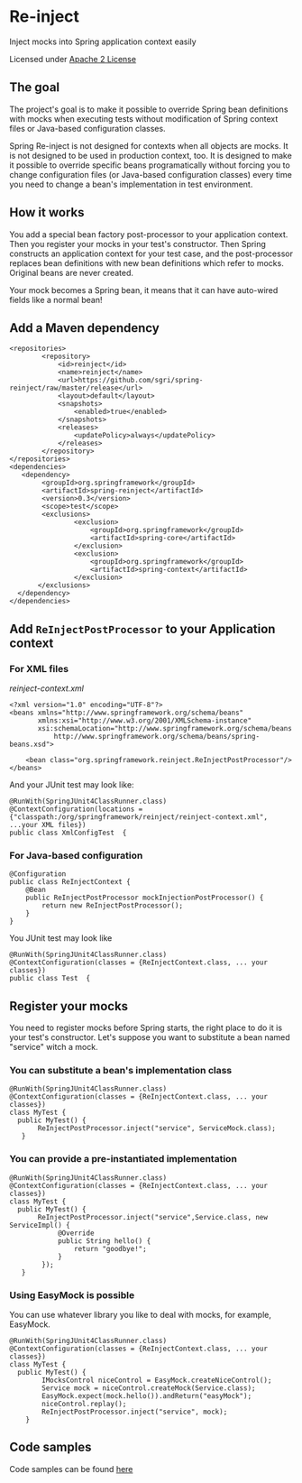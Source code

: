 Re-inject
========

Inject mocks into Spring application context easily

Licensed under [Apache 2 License](http://www.apache.org/licenses/LICENSE-2.0.html)

## The goal
The project's goal is to make it possible to override Spring bean definitions with mocks when executing tests without modification of Spring context files or Java-based configuration classes.

Spring Re-inject is not designed for contexts when all  objects are mocks. It is not designed to be used in production context, too. It is designed to make it possible to override specific beans programatically without forcing you to change configuration files (or Java-based configuration classes) every time you need to change a  bean's implementation in test environment. 
 
## How it works
You add a special bean factory post-processor to your application context. Then you register your mocks in your test's constructor. Then Spring constructs an application context for your test case, and the post-processor replaces bean definitions with new bean definitions which refer to mocks. Original beans are never created. 

Your mock becomes a Spring bean, it means that it can have auto-wired fields like a normal bean!


## Add a Maven dependency
```
<repositories>
        <repository>
            <id>reinject</id>
            <name>reinject</name>
            <url>https://github.com/sgri/spring-reinject/raw/master/release</url>
            <layout>default</layout>
            <snapshots>
                <enabled>true</enabled>
            </snapshots>
            <releases>
                <updatePolicy>always</updatePolicy>
            </releases>
        </repository>
</repositories>
<dependencies>
   <dependency>
        <groupId>org.springframework</groupId>
        <artifactId>spring-reinject</artifactId>
        <version>0.3</version>
        <scope>test</scope>
        <exclusions>
                <exclusion>
                    <groupId>org.springframework</groupId>
                    <artifactId>spring-core</artifactId>
                </exclusion>
                <exclusion>
                    <groupId>org.springframework</groupId>
                    <artifactId>spring-context</artifactId>
                </exclusion>
       </exclusions>
  </dependency>
</dependencies>
```
## Add `ReInjectPostProcessor` to your Application context
### For XML files
_reinject-context.xml_
```
<?xml version="1.0" encoding="UTF-8"?>
<beans xmlns="http://www.springframework.org/schema/beans"
       xmlns:xsi="http://www.w3.org/2001/XMLSchema-instance"
       xsi:schemaLocation="http://www.springframework.org/schema/beans
           http://www.springframework.org/schema/beans/spring-beans.xsd">

    <bean class="org.springframework.reinject.ReInjectPostProcessor"/>
</beans>
```

And your JUnit test may look like:
```
@RunWith(SpringJUnit4ClassRunner.class)
@ContextConfiguration(locations = {"classpath:/org/springframework/reinject/reinject-context.xml", ...your XML files})
public class XmlConfigTest  {

```

### For Java-based configuration
```
@Configuration
public class ReInjectContext {
    @Bean
    public ReInjectPostProcessor mockInjectionPostProcessor() {
        return new ReInjectPostProcessor();
    }
}
```

You JUnit test may look like
```
@RunWith(SpringJUnit4ClassRunner.class)
@ContextConfiguration(classes = {ReInjectContext.class, ... your classes})
public class Test  {
```
## Register your mocks

You need to register mocks before Spring starts, the right place to do it is  your test's constructor.
Let's suppose you want to substitute a bean named "service" witch a mock.

### You can substitute a bean's implementation class
```
@RunWith(SpringJUnit4ClassRunner.class)
@ContextConfiguration(classes = {ReInjectContext.class, ... your classes})
class MyTest {
  public MyTest() {
       ReInjectPostProcessor.inject("service", ServiceMock.class);
   }
```
### You can provide a pre-instantiated implementation
```
@RunWith(SpringJUnit4ClassRunner.class)
@ContextConfiguration(classes = {ReInjectContext.class, ... your classes})
class MyTest {
  public MyTest() {
       ReInjectPostProcessor.inject("service",Service.class, new ServiceImpl() {
            @Override
            public String hello() {
                return "goodbye!";
            }
        });
   }
```

### Using EasyMock is possible
You can use  whatever library you like to deal with mocks, for example, EasyMock.
```
@RunWith(SpringJUnit4ClassRunner.class)
@ContextConfiguration(classes = {ReInjectContext.class, ... your classes})
class MyTest {
  public MyTest() {
        IMocksControl niceControl = EasyMock.createNiceControl();
        Service mock = niceControl.createMock(Service.class);
        EasyMock.expect(mock.hello()).andReturn("easyMock");
        niceControl.replay();
        ReInjectPostProcessor.inject("service", mock);
    }
```
## Code samples
Code samples can be found [here](https://github.com/sgri/spring-reinject/tree/master/src/test/java/org/springframework/reinject)
